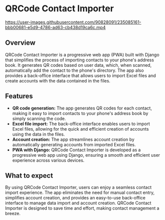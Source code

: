 <!DOCTYPE html>
<html lang="en">
<head>
    <meta charset="UTF-8">
    <meta http-equiv="X-UA-Compatible" content="IE=edge">
    <meta name="viewport" content="width=device-width, initial-scale=1.0">
</head>
<body>

<h1>QRCode Contact Importer</h1>

https://user-images.githubusercontent.com/90828091/235085161-bbb00681-e5d9-4786-ad63-cb438d19ca6c.mp4


<h2>Overview</h2>

<p>QRCode Contact Importer is a progressive web app (PWA) built with Django that simplifies the process of importing contacts to your phone's address book. It generates QR codes based on user data, which, when scanned, automatically add the contact to the phone's directory. The app also provides a back-office interface that allows users to import Excel files and create accounts with the data contained in the files.</p>

<h2>Features</h2>

<ul>
    <li><strong>QR code generation:</strong> The app generates QR codes for each contact, making it easy to import contacts to your phone's address book by simply scanning the code.</li>
    <li><strong>Excel file import:</strong> The back-office interface enables users to import Excel files, allowing for the quick and efficient creation of accounts using the data in the files.</li>
    <li><strong>Account creation:</strong> The app streamlines account creation by automatically generating accounts from imported Excel files.</li>
    <li><strong>PWA with Django:</strong> QRCode Contact Importer is developed as a progressive web app using Django, ensuring a smooth and efficient user experience across various devices.</li>
</ul>

<h2>What to expect</h2>

<p>By using QRCode Contact Importer, users can enjoy a seamless contact import experience. The app eliminates the need for manual contact entry, simplifies account creation, and provides an easy-to-use back-office interface to manage data import and account creation. QRCode Contact Importer is designed to save time and effort, making contact management a breeze.</p>

</body>
</html>
